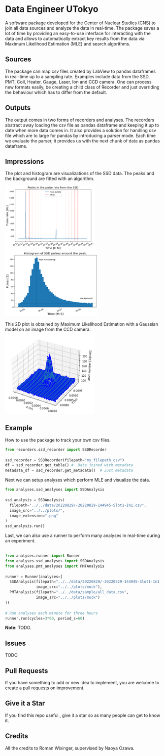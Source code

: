 # Data Engineer UTokyo

A software package developed for the Center of Nuclear Studies (CNS) to join all data sources and analyze the data in real-time. The package saves a lot of time by providing an easy-to-use interface for interacting with the data and allows to automatically extract key results from the data via Maximum Likelihood Estimation (MLE) and search algorithms. 

## Sources

The package can map csv files created by LabView to pandas dataframes in real-time up to a sampling rate. Examples include data from the SSD, PMT, Coil, Heater, Gauge, Laser, Ion and CCD camera. One can process new formats easily, be creating a child class of Recorder and just overriding the behaviour which has to differ from the default. 

## Outputs
The output comes in two forms of recorders and analyses. The recorders abstract away loading the csv file as pandas dataframe and keeping it up to date when more data comes in. It also provides a solution for handling csv file which are to large for pandas by introducing a parser mode. Each time we evaluate the parser, it provides us with the next chunk of data as pandas dataframe. 

## Impressions
The plot and histogram are visualizations of the SSD data. The peaks and the background are fitted with an algorithm. <br> 

<img src="impressions\SSD_Peak_Overview_Plot.png" alt="SSD Overview"  height="210"/>
<img src="impressions\SSD_Peak_Histogram.png" alt="SSD Histogram" width="300" height="210"/>
<br>

This 2D plot is obtained by Maximum Likelihood Estimation with a Gaussian model on an image from the CCD camera. <br>
<img src="impressions\CCD_2D_Gaussian.png" alt="2D Gaussian fit from CCD camera image" width="288"/>


## Example 
How to use the package to track your own csv files. 

```python
from recorders.ssd_recorder import SSDRecorder

ssd_recorder = SSDRecorder(filepath="my_filepath.csv")
df = ssd_recorder.get_table() #  Data joined with metadata
metadata_df = ssd_recorder.get_metadata()  # Just metadata
````

Next we can setup analyses which perform MLE and visualize the data. 

```python
from analyses.ssd_analyses import SSDAnalysis

ssd_analysis = SSDAnalysis(
  filepath="../../data/20220829/-20220829-144945-Slot1-In1.csv", 
  image_src="../../plots/",
  image_extension=".png"
)
ssd_analysis.run()
````

Last, we can also use a runner to perform many analyses in real-time during an experiment. 

```python

from analyses.runner import Runner
from analyses.ssd_analyses import SSDAnalysis
from analyses.pmt_analyses import PMTAnalysis

runner = Runner(analyses=[
  SSDAnalysis(filepath="../../data/20220829/-20220829-144945-Slot1-In1.csv",
              image_src="../../plots/mock"),
  PMTAnalysis(filepath="../../data/sample/all_data.csv",
              image_src="../../plots/mock")
])

# Run analyses each minute for three hours 
runner.run(cycles=3*60, period_s=60)
````

**Note:** TODO.


## Issues 

TODO

## Pull Requests

If you have something to add or new idea to implement, you are welcome to create a pull requests on improvement.

## Give it a Star

If you find this repo useful , give it a star so as many people can get to know it.

## Credits

All the credits to Roman Wixinger, supervised by Naoya Ozawa. 
